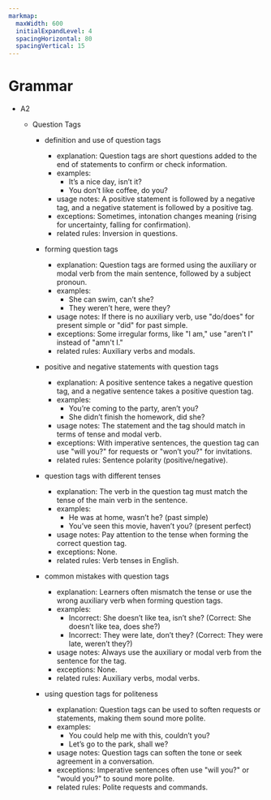 ```yaml
---
markmap:
  maxWidth: 600
  initialExpandLevel: 4
  spacingHorizontal: 80
  spacingVertical: 15
---
```


# Grammar

- A2

  - Question Tags

    - definition and use of question tags

      - explanation: Question tags are short questions added to the end of statements to confirm or check information.
      - examples:
        - It’s a nice day, isn’t it?
        - You don’t like coffee, do you?
      - usage notes: A positive statement is followed by a negative tag, and a negative statement is followed by a positive tag.
      - exceptions: Sometimes, intonation changes meaning (rising for uncertainty, falling for confirmation).
      - related rules: Inversion in questions.

    - forming question tags

      - explanation: Question tags are formed using the auxiliary or modal verb from the main sentence, followed by a subject pronoun.
      - examples:
        - She can swim, can’t she?
        - They weren’t here, were they?
      - usage notes: If there is no auxiliary verb, use "do/does" for present simple or "did" for past simple.
      - exceptions: Some irregular forms, like "I am," use "aren’t I" instead of "amn't I."
      - related rules: Auxiliary verbs and modals.

    - positive and negative statements with question tags

      - explanation: A positive sentence takes a negative question tag, and a negative sentence takes a positive question tag.
      - examples:
        - You’re coming to the party, aren’t you?
        - She didn’t finish the homework, did she?
      - usage notes: The statement and the tag should match in terms of tense and modal verb.
      - exceptions: With imperative sentences, the question tag can use "will you?" for requests or "won’t you?" for invitations.
      - related rules: Sentence polarity (positive/negative).

    - question tags with different tenses

      - explanation: The verb in the question tag must match the tense of the main verb in the sentence.
      - examples:
        - He was at home, wasn’t he? (past simple)
        - You’ve seen this movie, haven’t you? (present perfect)
      - usage notes: Pay attention to the tense when forming the correct question tag.
      - exceptions: None.
      - related rules: Verb tenses in English.

    - common mistakes with question tags

      - explanation: Learners often mismatch the tense or use the wrong auxiliary verb when forming question tags.
      - examples:
        - Incorrect: She doesn’t like tea, isn’t she? (Correct: She doesn’t like tea, does she?)
        - Incorrect: They were late, don’t they? (Correct: They were late, weren’t they?)
      - usage notes: Always use the auxiliary or modal verb from the sentence for the tag.
      - exceptions: None.
      - related rules: Auxiliary verbs, modal verbs.

    - using question tags for politeness
      - explanation: Question tags can be used to soften requests or statements, making them sound more polite.
      - examples:
        - You could help me with this, couldn’t you?
        - Let’s go to the park, shall we?
      - usage notes: Question tags can soften the tone or seek agreement in a conversation.
      - exceptions: Imperative sentences often use "will you?" or "would you?" to sound more polite.
      - related rules: Polite requests and commands.
